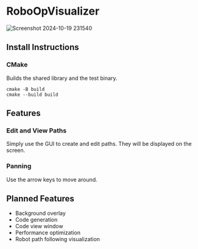 # RoboOpVisualizer
![Screenshot 2024-10-19 231540](https://github.com/user-attachments/assets/e0a10bbb-9b70-4643-b392-a1ba2d979aef)
## Install Instructions
### CMake
Builds the shared library and the test binary.
```
cmake -B build
cmake --build build
```
## Features
### Edit and View Paths
Simply use the GUI to create and edit paths. They will be displayed on the screen.
### Panning
Use the arrow keys to move around.
## Planned Features
- Background overlay
- Code generation
- Code view window
- Performance optimization
- Robot path following visualization

